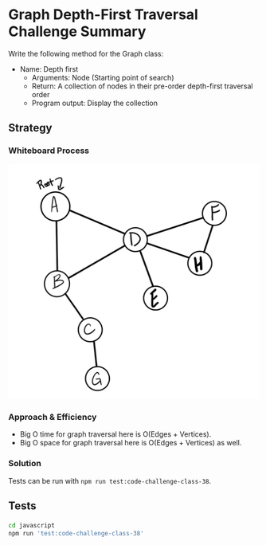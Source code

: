 # Graph Depth-First Traversal Challenge Summary
<!-- Description of the challenge -->

Write the following method for the Graph class:

- Name: Depth first
    - Arguments: Node (Starting point of search)
    - Return: A collection of nodes in their pre-order depth-first traversal order
    - Program output: Display the collection

## Strategy

### Whiteboard Process
<!-- Embedded whiteboard image -->

![Whiteboard](docs/images/whiteboard.jpg)

### Approach & Efficiency
<!-- What approach did you take? Why? What is the Big O space/time for this approach? -->

- Big O time for graph traversal here is O(Edges + Vertices).
- Big O space for graph traversal here is O(Edges + Vertices) as well.

### Solution
<!-- Show how to run your code, and examples of it in action -->

Tests can be run with `npm run test:code-challenge-class-38`.

## Tests

``` bash
cd javascript
npm run 'test:code-challenge-class-38'
```
